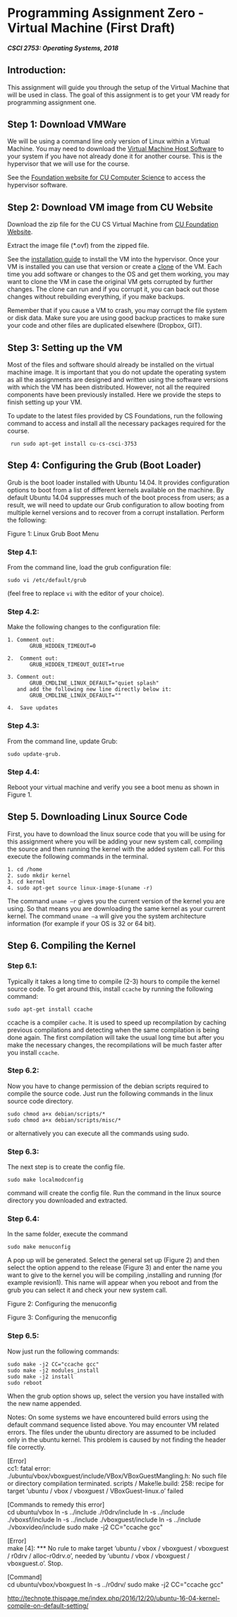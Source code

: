 # Programming Assignment Zero - Virtual Machine (First Draft)

##### CSCI 2753: Operating Systems, 2018

## Introduction:

This assignment will guide you through the setup of the Virtual Machine that will be used in class. The goal of this assignment is to get your VM ready for programming assignment one.


## Step 1: Download VMWare

We will be using a command line only version of Linux within a Virtual Machine.  You may need to download the [Virtual Machine Host Software](https://www.vmware.com/) to your system if you have not already done it for another course. This is the hypervisor that we will use for the course.  

See the [Foundation website for CU Computer Science](
https://foundation.cs.colorado.edu/vm/#install) to access the hypervisor software.


## Step 2: Download VM image from CU Website

Download the zip file for the CU CS Virtual Machine from [CU Foundation Website](https://foundation.cs.colorado.edu/vm/#obtain).

Extract the image file (\*.ovf) from the zipped file.


See the [installation guide](
https://foundation.cs.colorado.edu/vm/#install) to install the VM into the hypervisor.  Once your VM is installed you can use that version or create a [clone](https://foundation.cs.colorado.edu/vm/#usage) of the VM.  Each time you add software or changes to the OS and get them working, you may want to clone the VM in case the original VM gets corrupted by further changes.  The clone can run and if you corrupt it, you can back out those changes without rebuilding everything, if you make backups.

  Remember that if you cause a VM to crash, you may corrupt the file system or disk data.  Make sure you are using good backup practices to make sure your code and other files are duplicated elsewhere (Dropbox, GIT).

## Step 3: Setting up the VM

Most of the files and software should already be installed on the virtual machine image. It is important that you do not update the operating system as all the assignments are designed and written using the software versions with which the VM has been distributed. However, not all the required components have been previously installed.  Here we provide the steps to finish setting up your VM.

To update to the latest files provided by CS Foundations, run the following command to access and install all the necessary packages required for the course.

```text
 run sudo apt-get install cu-cs-csci-3753
 ```

## Step 4: Configuring the Grub (Boot Loader)
Grub is the boot loader installed with Ubuntu 14.04. It provides configuration options to boot from a list of different kernels available on the machine. By default Ubuntu 14.04 suppresses much of the boot process from users; as a result, we will need to update our Grub configuration to allow booting from multiple kernel versions and to recover from a corrupt installation. Perform the following:

Figure 1: Linux Grub Boot Menu

### Step 4.1:
From the command line, load the grub configuration file:
```text
sudo vi /etc/default/grub
```
(feel free to replace `vi` with the editor of your choice).

### Step 4.2:
Make the following changes to the configuration file:
```text
1. Comment out:
       GRUB_HIDDEN_TIMEOUT=0

2.  Comment out:
       GRUB_HIDDEN_TIMEOUT_QUIET=true

3. Comment out:
       GRUB_CMDLINE_LINUX_DEFAULT="quiet splash"
   and add the following new line directly below it:
       GRUB_CMDLINE_LINUX_DEFAULT=""

4.  Save updates
```

### Step 4.3:
From the command line, update Grub:
```text
sudo update-grub.
```

### Step 4.4:
Reboot your virtual machine and verify you see a boot menu as shown in Figure 1.

## Step 5. Downloading Linux Source Code
First, you have to download the linux source code that you will be using for this assignment where you will be adding your new system call, compiling the source and then running the kernel with the added system call. For this execute the following commands in the terminal.

```text
1. cd /home
2. sudo mkdir kernel
3. cd kernel
4. sudo apt-get source linux-image-$(uname -r)
```

The command `uname –r` gives you the current version of the kernel you are using. So that means you are downloading the same kernel as your current kernel. The command `uname –a` will give you the system architecture information (for example if your OS is 32 or 64 bit).  


## Step 6. Compiling the Kernel

### Step 6.1:  
Typically it takes a long time to compile (2-3) hours to compile the kernel source code. To get around this, install `ccache` by running the following command:
```text
sudo apt-get install ccache
```
ccache is a compiler `cache`. It is used to speed up recompilation by caching previous compilations and detecting when the same compilation is being done again. The first compilation will take the usual long time but after you make the necessary changes, the recompilations will be much faster after you install `ccache`.

### Step 6.2:
Now you have to change permission of the debian scripts required to compile the source code. Just run the following commands in the linux source code directory.

```text
sudo chmod a+x debian/scripts/*
sudo chmod a+x debian/scripts/misc/*
```

or alternatively you can execute all the commands using sudo.


### Step 6.3:

The next step is to create the config file.
```text
sudo make localmodconfig
```
command will create the config file. Run the command in the linux source directory you downloaded and extracted.

### Step 6.4:

In the same folder, execute the command
```text
sudo make menuconfig
```
A pop up will be generated. Select the general set up (Figure 2)  and then select the option append to the release (Figure 3) and enter the name you want to give to the kernel you will be compiling ,installing and running (for example revision1). This name will appear when you reboot and from the grub  you can select it and check your new system call.


Figure 2: Configuring the menuconfig


Figure 3: Configuring the menuconfig



### Step 6.5:

Now just run the following commands:
```text
sudo make -j2 CC="ccache gcc"
sudo make -j2 modules_install
sudo make -j2 install
sudo reboot
```

When the grub option shows up, select the version you have installed with the new name appended.

Notes:
On some systems we have encountered build errors using the default command sequence listed above.  You may encounter VM related errors. The files under the ubuntu directory are assumed to be included only in the ubuntu kernel. This problem is caused by not finding the header file correctly.

[Error]								
cc1: fatal error: ./ubuntu/vbox/vboxguest/include/VBox/VBoxGuestMangling.h: No such file or directory
compilation terminated.
scripts / Make!le.build: 258: recipe for target ‘ubuntu / vbox / vboxguest / VBoxGuest-linux.o’ failed

[Commands to remedy this error]					
cd ubuntu/vbox
ln -s ../include ./r0drv/include
ln -s ../include ./vboxsf/include
ln -s ../include ./vboxguest/include
ln -s ../include ./vboxvideo/include
sudo make -j2 CC="ccache gcc"

[Error]						
make [4]: *** No rule to make target ‘ubuntu / vbox / vboxguest / vboxguest / r0drv / alloc-r0drv.o’, needed by ‘ubuntu / vbox / vboxguest / vboxguest.o’. Stop.

[Command]					
cd ubuntu/vbox/vboxguest
ln -s ../r0drv/
sudo make -j2 CC="ccache gcc" 					


http://technote.thispage.me/index.php/2016/12/20/ubuntu-16-04-kernel-compile-on-default-setting/
